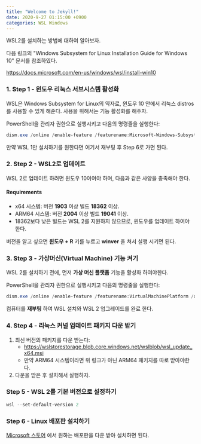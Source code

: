```yaml
---
title: "Welcome to Jekyll!"
date: 2020-9-27 01:15:00 +0900
categories: WSL Windows
---
```


WSL2를 설치하는 방법에 대하여 알아보자. 

다음 링크의 "Windows Subsystem for Linux Installation Guide for Windows 10" 문서를 참조하였다.

https://docs.microsoft.com/en-us/windows/wsl/install-win10

### 1. Step 1 - 윈도우 리눅스 서브시스템 활성화

WSL은 Windows Subsystem for Linux의 약자로, 윈도우 10 안에서 리눅스 distros를 사용할 수 있게 해준다. 사용을 위해서는 기능 활성화를 해주자.

PowerShell을 관리자 권한으로 실행시키고 다음의 명령줄을 실행한다:

```PowerShell
dism.exe /online /enable-feature /featurename:Microsoft-Windows-Subsystem-Linux /all /norestart
```

만약 WSL 1만 설치하기를 원한다면 여기서 재부팅 후 Step 6로 가면 된다.

### 2. Step 2 - WSL2로 업데이트

WSL 2로 업데이트 하려면 윈도우 10이여야 하며, 다음과 같은 사양을 충족해야 한다.

#### Requirements

- x64 시스템: 버전 **1903** 이상 빌드 **18362** 이상.
- ARM64 시스템: 버전 **2004** 이상 빌드 **19041** 이상.
- 18362보다 낮은 빌드는 WSL 2를 지원하지 않으므로, 윈도우를 업데이트 하여야 한다.

버전을 알고 싶으면 **윈도우 + R** 키를 누르고 **winver** 을 쳐서 실행 시키면 된다.

### 3. Step 3 - 가상머신(Virtual Machine) 기능 켜기

WSL 2를 설치하기 전에, 먼저 **가상 머신 플랫폼** 기능을 활성화 하여야한다.

PowerShell을 관리자 권한으로 실행시키고 다음의 명령줄을 실행한다:

```PowerShell
dism.exe /online /enable-feature /featurename:VirtualMachinePlatform /all /norestart
```

컴퓨터를 **재부팅** 하여 WSL 설치와 WSL 2 업그레이드를 완료 한다.

### 4. Step 4 - 리눅스 커널 업데이트 패키지 다운 받기

1. 최신 버전의 패키지를 다운 받는다:
   * https://wslstorestorage.blob.core.windows.net/wslblob/wsl_update_x64.msi
   * 만약 ARM64 시스템이라면 위 링크가 아닌 ARM64 패키지를 따로 받아야한다.
2. 다운을 받은 후 설치해서 실행하자.

### Step 5 - WSL 2를 기본 버전으로 설정하기

```PowerShell
wsl --set-default-version 2
```

### Step 6 - Linux 배포판 설치하기

[Microsoft 스토어](https://aka.ms/wslstore) 에서 원하는 배포판을 다운 받아 설치하면 된다.